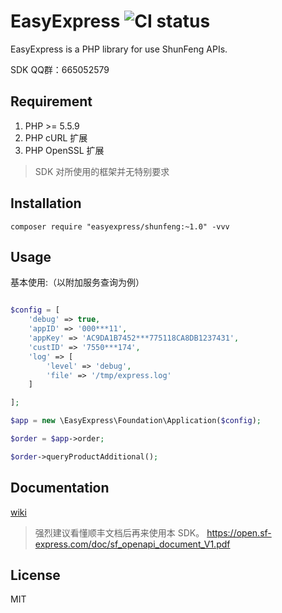 # EasyExpress ![CI status](https://travis-ci.org/royen-go/EasyExpress.svg?branch=master)

EasyExpress is a PHP library for use ShunFeng APIs.

SDK QQ群：665052579

## Requirement

1. PHP >= 5.5.9
2. PHP cURL 扩展
3. PHP OpenSSL 扩展

> SDK 对所使用的框架并无特别要求

## Installation

```shell
composer require "easyexpress/shunfeng:~1.0" -vvv

```

## Usage

基本使用:（以附加服务查询为例）

```php

$config = [
    'debug' => true,
    'appID' => '000***11',
    'appKey' => 'AC9DA1B7452***775118CA8DB1237431',
    'custID' => '7550***174',
    'log' => [
        'level' => 'debug',
        'file' => '/tmp/express.log'
    ]

];

$app = new \EasyExpress\Foundation\Application($config);

$order = $app->order;

$order->queryProductAdditional();

```


## Documentation

[wiki](https://github.com/royen-go/EasyExpress/wiki)

> 强烈建议看懂顺丰文档后再来使用本 SDK。
> https://open.sf-express.com/doc/sf_openapi_document_V1.pdf


## License

MIT

